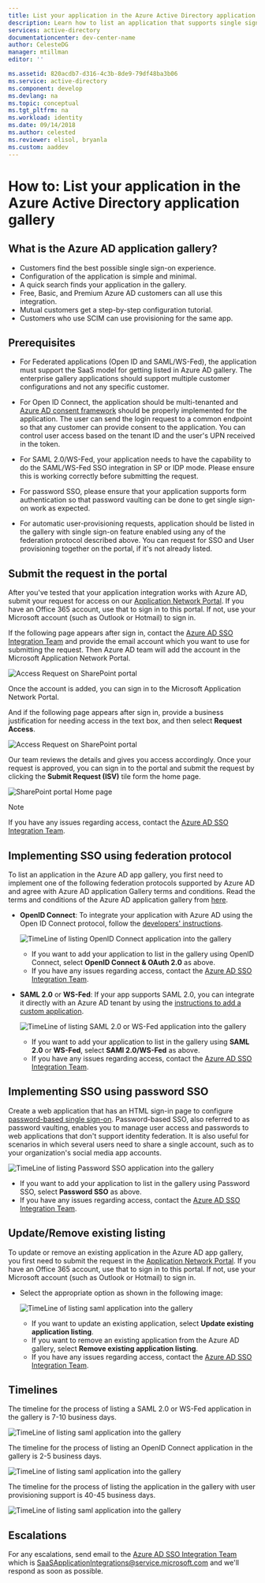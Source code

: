 ```yaml
---
title: List your application in the Azure Active Directory application gallery | Microsoft Docs
description: Learn how to list an application that supports single sign-on in the Azure Active Directory app gallery
services: active-directory
documentationcenter: dev-center-name
author: CelesteDG
manager: mtillman
editor: ''

ms.assetid: 820acdb7-d316-4c3b-8de9-79df48ba3b06
ms.service: active-directory
ms.component: develop
ms.devlang: na
ms.topic: conceptual
ms.tgt_pltfrm: na
ms.workload: identity
ms.date: 09/14/2018
ms.author: celested
ms.reviewer: elisol, bryanla
ms.custom: aaddev
---
```


# How to: List your application in the Azure Active Directory application gallery

## What is the Azure AD application gallery?

- Customers find the best possible single sign-on experience.
- Configuration of the application is simple and minimal.
- A quick search finds your application in the gallery.
- Free, Basic, and Premium Azure AD customers can all use this integration.
- Mutual customers get a step-by-step configuration tutorial.
- Customers who use SCIM can use provisioning for the same app.

## Prerequisites

- For Federated applications (Open ID and SAML/WS-Fed), the application must support the SaaS model for getting listed in Azure AD gallery. The enterprise gallery applications should support multiple customer configurations and not any specific customer.

- For Open ID Connect, the application should be multi-tenanted  and [Azure AD consent framework](quickstart-v1-integrate-apps-with-azure-ad.md#overview-of-the-consent-framework) should be properly implemented for the application. The user can send the login request to a common endpoint so that any customer can provide consent to the application. You can control user access based on the tenant ID and the user's UPN received in the token.

- For SAML 2.0/WS-Fed, your application needs to have the capability to do the SAML/WS-Fed SSO integration in SP or IDP mode. Please ensure this is working correctly before submitting the request.

- For password SSO, please ensure that your application supports form authentication so that password vaulting can be done to get single sign-on work as expected.

- For automatic user-provisioning requests, application should be listed in the gallery with single sign-on feature enabled using any of the federation protocol described above. You can request for SSO and User provisioning together on the portal, if it's not already listed.

## Submit the request in the portal

After you've tested that your application integration works with Azure AD, submit your request for access on our [Application Network Portal](https://microsoft.sharepoint.com/teams/apponboarding/Apps). If you have an Office 365 account, use that to sign in to this portal. If not, use your Microsoft account (such as Outlook or Hotmail) to sign in.

If the following page appears after sign in, contact the [Azure AD SSO Integration Team](<mailto:SaaSApplicationIntegrations@service.microsoft.com>) and provide the email account which you want to use for submitting the request. Then Azure AD team will add the account in the Microsoft Application Network Portal.

![Access Request on SharePoint portal](./media/howto-app-gallery-listing/errorimage.png)

Once the account is added, you can sign in to the Microsoft Application Network Portal.

And if the following page appears after sign in, provide a business justification for needing access in the text box, and then select **Request Access**.

  ![Access Request on SharePoint portal](./media/howto-app-gallery-listing/accessrequest.png)

Our team reviews the details and gives you access accordingly. Once your request is approved, you can sign in to the portal and submit the request by clicking the **Submit Request (ISV)** tile form the home page.

![SharePoint portal Home page](./media/howto-app-gallery-listing/homepage.png)

> [!NOTE]
> If you have any issues regarding access, contact the [Azure AD SSO Integration Team](<mailto:SaaSApplicationIntegrations@service.microsoft.com>).

## Implementing SSO using federation protocol

To list an application in the Azure AD app gallery, you first need to implement one of the following federation protocols supported by Azure AD and agree with Azure AD application Gallery terms and conditions. Read the terms and conditions of the Azure AD application gallery from [here](https://azure.microsoft.com/support/legal/active-directory-app-gallery-terms/).

- **OpenID Connect**: To integrate your application with Azure AD using the Open ID Connect protocol, follow the [developers' instructions](authentication-scenarios.md).

    ![TimeLine of listing OpenID Connect application into the gallery](./media/howto-app-gallery-listing/openid.png)

    * If you want to add your application to list in the gallery using OpenID Connect, select **OpenID Connect & OAuth 2.0** as above.
    * If you have any issues regarding access, contact the [Azure AD SSO Integration Team](<mailto:SaaSApplicationIntegrations@service.microsoft.com>). 

*   **SAML 2.0** or **WS-Fed**: If your app supports SAML 2.0, you can integrate it directly with an Azure AD tenant by using the [instructions to add a custom application](../active-directory-saas-custom-apps.md).

    ![TimeLine of listing SAML 2.0 or WS-Fed application into the gallery](./media/howto-app-gallery-listing/saml.png)

    * If you want to add your application to list in the gallery using **SAML 2.0** or **WS-Fed**, select **SAMl 2.0/WS-Fed** as above.
    * If you have any issues regarding access, contact the [Azure AD SSO Integration Team](<mailto:SaaSApplicationIntegrations@service.microsoft.com>).

## Implementing SSO using password SSO

Create a web application that has an HTML sign-in page to configure [password-based single sign-on](../manage-apps/what-is-single-sign-on.md). Password-based SSO, also referred to as password vaulting, enables you to manage user access and passwords to web applications that don't support identity federation. It is also useful for scenarios in which several users need to share a single account, such as to your organization's social media app accounts.

![TimeLine of listing Password SSO application into the gallery](./media/howto-app-gallery-listing/passwordsso.png)

* If you want to add your application to list in the gallery using Password SSO, select **Password SSO** as above.
* If you have any issues regarding access, contact the [Azure AD SSO Integration Team](<mailto:SaaSApplicationIntegrations@service.microsoft.com>).

## Update/Remove existing listing

To update or remove an existing application in the Azure AD app gallery, you first need to submit the request in the [Application Network Portal](https://microsoft.sharepoint.com/teams/apponboarding/Apps). If you have an Office 365 account, use that to sign in to this portal. If not, use your Microsoft account (such as Outlook or Hotmail) to sign in.

- Select the appropriate option as shown in the following image:

    ![TimeLine of listing saml application into the gallery](./media/howto-app-gallery-listing/updateorremove.png)

    * If you want to update an existing application, select **Update existing application listing**.
    * If you want to remove an existing application from the Azure AD gallery, select **Remove existing application listing**.
    * If you have any issues regarding access, contact the [Azure AD SSO Integration Team](<mailto:SaaSApplicationIntegrations@service.microsoft.com>). 

## Timelines

The timeline for the process of listing a SAML 2.0 or WS-Fed application in the gallery is 7-10 business days.

   ![TimeLine of listing saml application into the gallery](./media/howto-app-gallery-listing/timeline.png)

The timeline for the process of listing an OpenID Connect application in the gallery is 2-5 business days.

   ![TimeLine of listing saml application into the gallery](./media/howto-app-gallery-listing/timeline2.png)

The timeline for the process of listing the application in the gallery with user provisioning support is 40-45 business days.

   ![TimeLine of listing saml application into the gallery](./media/howto-app-gallery-listing/provisioningtimeline.png)

## Escalations

For any escalations, send email to the [Azure AD SSO Integration Team](mailto:SaaSApplicationIntegrations@service.microsoft.com)  which is SaaSApplicationIntegrations@service.microsoft.com and we'll respond as soon as possible.